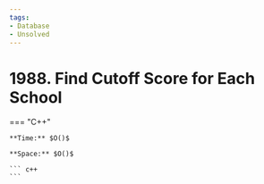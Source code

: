 ```yaml
---
tags:
- Database
- Unsolved
---
```



# 1988. Find Cutoff Score for Each School

=== "C++"

    **Time:** $O()$

    **Space:** $O()$

    ``` c++
    ```